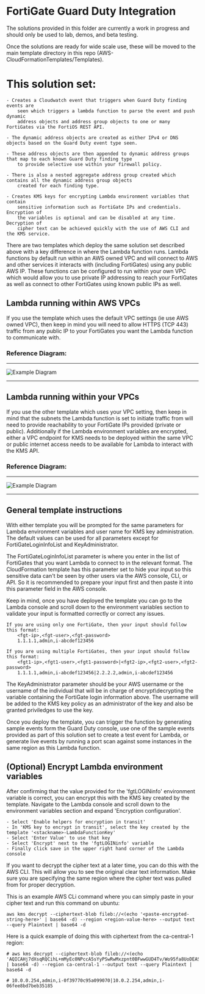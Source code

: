 # FortiGate Guard Duty Integration

The solutions provided in this folder are currently a work in progress and should only be used to lab, demos, and beta testing.

Once the solutions are ready for wide scale use, these will be moved to the main template directory in this repo (AWS-CloudFormationTemplates/Templates).

# This solution set:
	- Creates a Cloudwatch event that triggers when Guard Duty finding events are 
		seen which triggers a lambda function to parse the event and push dynamic
		address objects and address group objects to one or many FortiGates via the FortiOS REST API. 
		
	- The dynamic address objects are created as either IPv4 or DNS objects based on the Guard Duty event type seen.  
	
	- These address objects are then appended to dynamic address groups that map to each known Guard Duty finding type
		to provide selective use within your firewall policy.
	
	- There is also a nested aggregate address group created which contains all the dynamic address group objects
		created for each finding type.
	
	- Creates KMS keys for encrypting Lambda environment variables that contain 
		sensitive information such as FortiGate IPs and credentials.  Encryption of
		the variables is optional and can be disabled at any time.  Decryption of
		cipher text can be achieved quickly with the use of AWS CLI and the KMS service.
		
There are two templates which deploy the same solution set described above with a key difference in where the Lambda function runs.  Lambda functions by default run within an AWS owned VPC and will connect to AWS and other services it interacts with (including FortiGates) using any public AWS IP.  These functions can be configured to run within your own VPC which would allow you to use private IP addressing to reach your FortiGates as well as connect to other FortiGates using known public IPs as well.

## Lambda running within AWS VPCs
If you use the template which uses the default VPC settings (ie use AWS owned VPC), then keep in mind you will need to allow HTTPS (TCP 443) traffic from any public IP to your FortiGates you want the Lambda function to communicate with.  

### Reference Diagram:
---

![Example Diagram](https://raw.githubusercontent.com/fortinetclouddev/FortiGate-HA-for-Azure/EastWestHA2.1/diagram1.png)

---

## Lambda running within your VPCs
If you use the other template which uses your VPC setting, then keep in mind that the subnets the Lambda function is set to initiate traffic from will need to provide reachability to your FortiGate IPs provided (private or public).  Additionally if the Lambda environment variables are encrypted, either a VPC endpoint for KMS needs to be deployed within the same VPC or public internet access needs to be available for Lambda to interact with the KMS API.
### Reference Diagram:
---

![Example Diagram](https://raw.githubusercontent.com/fortinetclouddev/FortiGate-HA-for-Azure/EastWestHA2.1/diagram1.png)

---

## General template instructions

With either template you will be prompted for the same parameters for Lambda environment variables and user name for KMS key administration.  The default values can be used for all parameters except for FortiGateLoginInfoList and KeyAdministrator.

The FortiGateLoginInfoList parameter is where you enter in the list of FortiGates that you want Lambda to connect to in the relevant format.  The CloudFormation template has this parameter set to hide your input so this sensitive data can't be seen by other users via the AWS console, CLI, or API.  So it is recommended to prepare your input first and then paste it into this parameter field in the AWS console.

Keep in mind, once you have deployed the template you can go to the Lambda console and scroll down to the environment variables section to validate your input is formatted correctly or correct any issues.

	If you are using only one FortiGate, then your input should follow this format:
		<fgt-ip>,<fgt-user>,<fgt-password>
		1.1.1.1,admin,i-abcdef123456

	If you are using multiple FortiGates, then your input should follow this format:
		<fgt1-ip>,<fgt1-user>,<fgt1-password>|<fgt2-ip>,<fgt2-user>,<fgt2-password>
		1.1.1.1,admin,i-abcdef123456|2.2.2.2,admin,i-abcdef123456

The KeyAdministrator parameter should be your AWS username or the username of the individual that will be in charge of encrypt\decrypting the variable containing the FortiGate login information above.  The username will be added to the KMS key policy as an administrator of the key and also be granted priviledges to use the key.

Once you deploy the template, you can trigger the function by generating sample events form the Guard Duty console, use one of the sample events provided as part of this solution set to create a test event for Lambda, or generate live events by running a port scan against some instances in the same region as this Lambda function.

## (Optional) Encrypt Lambda environment variables

After confirming that the value provided for the 'fgtLOGINinfo' environment variable is correct, you can encrypt this with the KMS key created by the template.  Navigate to the Lambda console and scroll down to the environment variables section and expand 'Encryption configuration'.

	- Select 'Enable helpers for encryption in transit' 
	- In 'KMS key to encrypt in transit', select the key created by the template '<stackname>-LambdaFunctionKey'
	- Select 'Enter Value' to use that key
	- Select 'Encrypt' next to the 'fgtLOGINinfo' variable
	- Finally click save in the upper right hand corner of the Lambda console

If you want to decrypt the cipher text at a later time, you can do this with the AWS CLI.  This will allow you to see the original clear text information.  Make sure you are specifying the same region where the cipher text was pulled from for proper decryption.

This is an example AWS CLi command where you can simply paste in your cipher text and run this command on ubuntu:
	
	aws kms decrypt --ciphertext-blob fileb://<(echo '<paste-encrypted-string-here>' | base64 -d) --region <region-value-here> --output text --query Plaintext | base64 -d

 Here is a quick example of doing this with ciphertext from the ca-central-1 region:

	# aws kms decrypt --ciphertext-blob fileb://<(echo 'AQICAHj7dXsqRQCihL+mMyEc0NPccA5sYyPSwRwMxzpnt0BFwwGUD4Tv/Wo95fa8UoDEASt+AAAAqzCBqAYJKoZIhvcNAQcGoIGaMIGXAgEAMIGRBgkqhkiG9w0BBwEwHgYJYIZIAWUDBAEuMBEEDF67d4Q7tiTt8PnmZwIBEIBklOTKrTm0EmV75X2mh0huprQHnFVgiHYw+6aLbT/Z6zqtcIfQYt1dPz4O70wpnK1Xs7gMmAOP9O1dRXgcF4T6WYN55ImzZG2l3lUDLJDFlNWL/GyztcmxPLX+9E83as0SF/aKhw==' | base64 -d) --region ca-central-1 --output text --query Plaintext | base64 -d

	# 10.0.0.254,admin,i-0f39770c95a099070|10.0.2.254,admin,i-06fee8bd7beb35185
